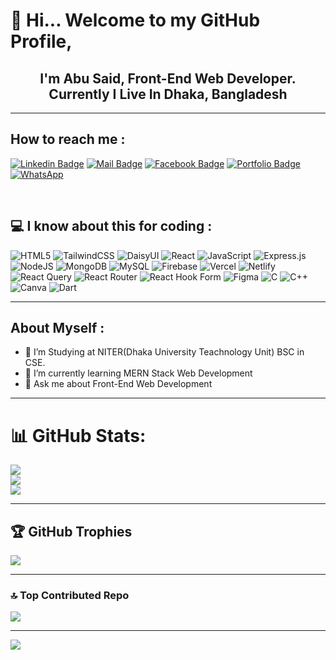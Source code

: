 <p align="center">
  <a href="https://ibb.co.com/wrrXhR2V">
<!--     <img src="https://i.ibb.co.com/5xxyh6Jm/programming.jpg" alt="programming" style="width:100%; height:425px; object-fit:cover;" /> -->
  </a>
</p>

# 👋  Hi... Welcome to my GitHub Profile,
## <div align="center"> I'm Abu Said, Front-End Web Developer. <br> Currently I Live In Dhaka, Bangladesh</div>
<hr>

## How to reach me :
[![Linkedin Badge](https://img.shields.io/badge/LinkedIn-0077B5?style=for-the-badge&logo=linkedin&logoColor=white)](https://www.linkedin.com/in/abusaid17/) [![Mail Badge](https://img.shields.io/badge/Gmail-D14836?style=for-the-badge&logo=gmail&logoColor=white)](mailto:mdabusaid7068@gmail.com) [![Facebook Badge](https://img.shields.io/badge/Facebook-1877F2?style=for-the-badge&logo=facebook&logoColor=white)](https://www.facebook.com/abusaid1756) [![Portfolio Badge](https://img.shields.io/badge/Portfolio-e535ab?style=for-the-badge&logo=About.me&logoColor=white)](https://abusaid-portfolio.vercel.app/) [![WhatsApp](https://img.shields.io/badge/WhatsApp-25D366?style=for-the-badge&logo=whatsapp&logoColor=white)](https://wa.me/+8801404667068)

<br>

## 💻 I know about this for coding : 
![HTML5](https://img.shields.io/badge/html5-%23E34F26.svg?style=for-the-badge&logo=html5&logoColor=white) ![TailwindCSS](https://img.shields.io/badge/tailwindcss-%2338B2AC.svg?style=for-the-badge&logo=tailwind-css&logoColor=white) ![DaisyUI](https://img.shields.io/badge/daisyui-5A0EF8?style=for-the-badge&logo=daisyui&logoColor=white) ![React](https://img.shields.io/badge/react-%2320232a.svg?style=for-the-badge&logo=react&logoColor=%2361DAFB) ![JavaScript](https://img.shields.io/badge/javascript-%23323330.svg?style=for-the-badge&logo=javascript&logoColor=%23F7DF1E) ![Express.js](https://img.shields.io/badge/express.js-%23404d59.svg?style=for-the-badge&logo=express&logoColor=%2361DAFB) ![NodeJS](https://img.shields.io/badge/node.js-6DA55F?style=for-the-badge&logo=node.js&logoColor=white) ![MongoDB](https://img.shields.io/badge/MongoDB-%234ea94b.svg?style=for-the-badge&logo=mongodb&logoColor=white) ![MySQL](https://img.shields.io/badge/mysql-4479A1.svg?style=for-the-badge&logo=mysql&logoColor=white) ![Firebase](https://img.shields.io/badge/firebase-%23039BE5.svg?style=for-the-badge&logo=firebase) ![Vercel](https://img.shields.io/badge/vercel-%23000000.svg?style=for-the-badge&logo=vercel&logoColor=white) ![Netlify](https://img.shields.io/badge/netlify-%23000000.svg?style=for-the-badge&logo=netlify&logoColor=#00C7B7) ![React Query](https://img.shields.io/badge/-React%20Query-FF4154?style=for-the-badge&logo=react%20query&logoColor=white) ![React Router](https://img.shields.io/badge/React_Router-CA4245?style=for-the-badge&logo=react-router&logoColor=white) ![React Hook Form](https://img.shields.io/badge/React%20Hook%20Form-%23EC5990.svg?style=for-the-badge&logo=reacthookform&logoColor=white) ![Figma](https://img.shields.io/badge/figma-%23F24E1E.svg?style=for-the-badge&logo=figma&logoColor=white) ![C](https://img.shields.io/badge/c-%2300599C.svg?style=for-the-badge&logo=c&logoColor=white) ![C++](https://img.shields.io/badge/c++-%2300599C.svg?style=for-the-badge&logo=c%2B%2B&logoColor=white) ![Canva](https://img.shields.io/badge/Canva-%2300C4CC.svg?style=for-the-badge&logo=Canva&logoColor=white) ![Dart](https://img.shields.io/badge/dart-%230175C2.svg?style=for-the-badge&logo=dart&logoColor=white)

<hr>

 ## About Myself :
- 🔭 I’m Studying at NITER(Dhaka University Teachnology Unit) BSC in CSE. 
- 🌱 I’m currently learning MERN Stack Web Development 
- 💬 Ask me about Front-End Web Development 

<hr>


# 📊 GitHub Stats:
![](https://github-readme-stats.vercel.app/api/top-langs/?username=abusaid17&theme=radical&hide_border=false&include_all_commits=false&count_private=false&layout=compact)
<br>
![](https://github-readme-stats.vercel.app/api?username=abusaid17&theme=radical&hide_border=false&include_all_commits=false&count_private=false)<br/>
![](https://github-readme-streak-stats.herokuapp.com/?user=abusaid17&theme=radical&hide_border=false)<br/>

<hr>

## 🏆 GitHub Trophies
![](https://github-profile-trophy.vercel.app/?username=abusaid17&theme=radical&no-frame=false&no-bg=false&margin-w=4)

<hr>

### 🔝 Top Contributed Repo
![](https://github-contributor-stats.vercel.app/api?username=abusaid17&limit=5&theme=dark&combine_all_yearly_contributions=true)

---
[![](https://visitcount.itsvg.in/api?id=abusaid17&icon=0&color=2)](https://visitcount.itsvg.in)

<!-- Proudly created with GPRM ( https://gprm.itsvg.in ) -->
